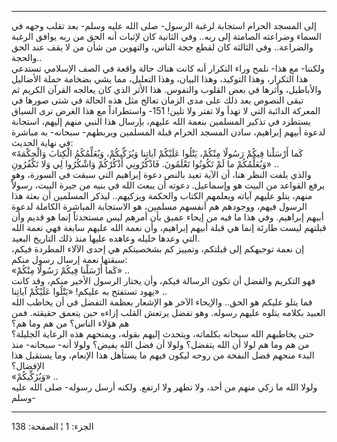 ------------------------------------------------------------------------

إلى المسجد الحرام استجابة لرغبة الرسول- صلى الله عليه وسلم- بعد تقلب
وجهه في السماء وضراعته الصامتة إلى ربه.. وفي الثانية كان لإثبات أنه الحق
من ربه يوافق الرغبة والضراعة.. وفي الثالثة كان لقطع حجة الناس، والتهوين
من شأن من لا يقف عند الحق والحجة..  
ولكننا- مع هذا- نلمح وراء التكرار أنه كانت هناك حالة واقعة في الصف
الإسلامي تستدعي هذا التكرار، وهذا التوكيد، وهذا البيان، وهذا التعليل،
مما يشي بضخامة حملة الأضاليل والأباطيل، وأثرها في بعض القلوب والنفوس.
هذا الأثر الذي كان يعالجه القرآن الكريم ثم تبقى النصوص بعد ذلك على مدى
الزمان تعالج مثل هذه الحالة في شتى صورها في المعركة الدائبة التي لا تهدأ
ولا تفتر ولا تلين! 151- واستطراداً مع هذا الغرض نرى السياق يستطرد في
تذكير المسلمين بنعمة الله عليهم، بإرسال هذا النبي منهم إليهم، استجابة
لدعوة أبيهم إبراهيم، سادن المسجد الحرام قبلة المسلمين ويربطهم- سبحانه-
به مباشرة في نهاية الحديث:  
«كَما أَرْسَلْنا فِيكُمْ رَسُولًا مِنْكُمْ، يَتْلُوا عَلَيْكُمْ آياتِنا وَيُزَكِّيكُمْ، وَيُعَلِّمُكُمُ الْكِتابَ
وَالْحِكْمَةَ وَيُعَلِّمُكُمْ ما لَمْ تَكُونُوا تَعْلَمُونَ. فَاذْكُرُونِي أَذْكُرْكُمْ وَاشْكُرُوا لِي وَلا
تَكْفُرُونِ» ..  
والذي يلفت النظر هنا، أن الآية تعيد بالنص دعوة إبراهيم التي سبقت في
السورة، وهو يرفع القواعد من البيت هو وإسماعيل. دعوته أن يبعث الله في
بنيه من جيرة البيت، رسولاً منهم، يتلو عليهم آياته ويعلمهم الكتاب والحكمة
ويزكيهم.. ليذكر المسلمين أن بعثة هذا الرسول فيهم، ووجودهم هم أنفسهم
مسلمين، هو الاستجابة المباشرة الكاملة لدعوة أبيهم إبراهيم. وفي هذا ما
فيه من إيحاء عميق بأن أمرهم ليس مستحدثاً إنما هو قديم وأن قبلتهم ليست
طارئة إنما هي قبلة أبيهم إبراهيم، وأن نعمة الله عليهم سابغة فهي نعمة
الله التي وعدها خليله وعاهده عليها منذ ذلك التاريخ البعيد.  
إن نعمة توجيهكم إلى قبلتكم، وتمييز كم بشخصيتكم هي إحدى الآلاء المطردة
فيكم، سبقتها نعمة إرسال رسول منكم:  
«كَما أَرْسَلْنا فِيكُمْ رَسُولًا مِنْكُمْ» ..  
فهو التكريم والفضل أن تكون الرسالة فيكم، وأن يختار الرسول الأخير منكم،
وقد كانت يهود تستفتح به عليكم! «يَتْلُوا عَلَيْكُمْ آياتِنا» ..  
فما يتلو عليكم هو الحق.. والإيحاء الآخر هو الإشعار بعظمة التفضل في أن
يخاطب الله العبيد بكلامه يتلوه عليهم رسوله. وهو تفضل يرتعش القلب إزاءه
حين يتعمق حقيقته. فمن هم هؤلاء الناس؟ من هم وما هم؟  
حتى يخاطبهم الله سبحانه بكلماته، ويتحدث إليهم بقوله، ويمنحهم هذه الرعاية
الجليلة؟ من هم وما هم لولا أن الله يتفضل؟ ولولا أن فضل الله يفيض؟ ولولا
أنه- سبحانه- منذ البدء منحهم فضل النفخة من روحه ليكون فيهم ما يستأهل هذا
الإنعام، وما يستقبل هذا الإفضال؟  
«وَيُزَكِّيكُمْ» ..  
ولولا الله ما زكي منهم من أحد، ولا تطهر ولا ارتفع. ولكنه أرسل رسوله- صلى
الله عليه وسلم-

------------------------------------------------------------------------

الجزء: 1 ¦ الصفحة: 138
